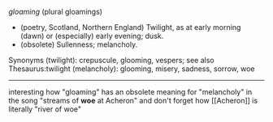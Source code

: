 *gloaming* (plural gloamings)
- (poetry, Scotland, Northern England) Twilight, as at early morning (dawn) or (especially) early evening; dusk. 
- (obsolete) Sullenness; melancholy.

Synonyms
(twilight): crepuscule, glooming, vespers; see also Thesaurus:twilight
(melancholy): glooming, misery, sadness, sorrow, woe


---

interesting how "gloaming" has an obsolete meaning for "melancholy" in the song "streams of **woe** at Acheron" and don't forget how [[Acheron]] is literally "river of woe"